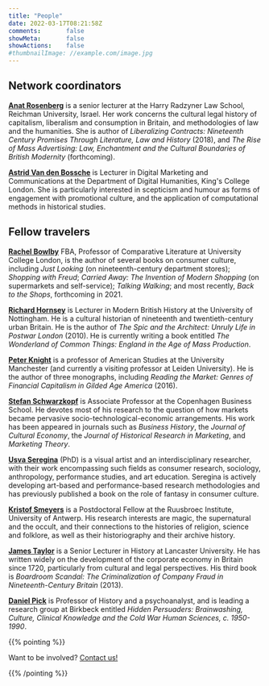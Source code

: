 ```yaml
---
title: "People"
date: 2022-03-17T08:21:58Z
comments:       false
showMeta:       false
showActions:    false
#thumbnailImage: //example.com/image.jpg
---
```




## Network coordinators
**[Anat Rosenberg](https://www.runi.ac.il/en/faculty/arosenberg/)** is a senior lecturer at the Harry Radzyner Law School, Reichman University, Israel. Her work concerns the cultural legal history of capitalism, liberalism and consumption in Britain, and methodologies of law and the humanities. She is author of *Liberalizing Contracts: Nineteenth Century Promises Through Literature, Law and History* (2018), and *The Rise of Mass Advertising: Law, Enchantment and the Cultural Boundaries of British Modernity* (forthcoming).

**[Astrid Van den Bossche](https://kclpure.kcl.ac.uk/portal/astrid.vandenbossche.html)** is Lecturer in Digital Marketing and Communications at the Department of Digital Humanities, King's College London. She is particularly interested in scepticism and humour as forms of engagement with promotional culture, and the application of computational methods in historical studies.

## Fellow travelers
**[Rachel Bowlby](https://www.ucl.ac.uk/european-languages-culture/people/rachel-bowlby)** FBA, Professor of Comparative Literature at University College London, is the author of several books on consumer culture, including *Just Looking* (on nineteenth-century department stores); *Shopping with Freud*; *Carried Away: The Invention of Modern Shopping* (on supermarkets and self-service); *Talking Walking*; and most recently, *Back to the Shops*, forthcoming in 2021.

**[Richard Hornsey](https://www.nottingham.ac.uk/humanities/departments/history/people/richard.hornsey)** is Lecturer in Modern British History at the University of Nottingham. He is a cultural historian of nineteenth and twentieth-century urban Britain. He is the author of *The Spic and the Architect: Unruly Life in Postwar London* (2010). He is currently writing a book entitled *The Wonderland of Common Things: England in the Age of Mass Production*.

**[Peter Knight](https://www.research.manchester.ac.uk/portal/peter.knight.html)** is a professor of American Studies at the University Manchester (and currently a visiting professor at Leiden University). He is the author of three monographs, including *Reading the Market: Genres of Financial Capitalism in Gilded Age America* (2016).

**[Stefan Schwarzkopf](https://www.cbs.dk/en/research/departments-and-centres/department-of-management-politics-and-philosophy/staff/sscmpp)** is Associate Professor at the Copenhagen Business School. He devotes most of his research to the question of how markets became pervasive socio-technological-economic arrangements. His work has been appeared in journals such as *Business History*, the *Journal of Cultural Economy*, the *Journal of Historical Research in Marketing*, and *Marketing Theory*.

**[Usva Seregina](https://usvaseregina.com/)** (PhD) is a visual artist and an interdisciplinary researcher, with their work encompassing such fields as consumer research, sociology, anthropology, performance studies, and art education. Seregina is actively developing art-based and performance-based research methodologies and has previously published a book on the role of fantasy in consumer culture.

**[Kristof Smeyers](https://www.uantwerpen.be/en/staff/kristof-smeyers_16210/)** is a Postdoctoral Fellow at the Ruusbroec Institute, University of Antwerp. His research interests are magic, the supernatural and the occult, and their connections to the histories of religion, science and folklore, as well as their historiography and their archive history.

**[James Taylor](https://www.lancaster.ac.uk/history/about/people/james-c-taylor)** is a Senior Lecturer in History at Lancaster University. He has written widely on the development of the corporate economy in Britain since 1720, particularly from cultural and legal perspectives. His third book is *Boardroom Scandal: The Criminalization of Company Fraud in Nineteenth-Century Britain* (2013).

**[Daniel Pick](https://www.bbk.ac.uk/our-staff/profile/8005508/daniel-pick)**  is Professor of History and a psychoanalyst, and is leading a research group at Birkbeck entitled *Hidden Persuaders: Brainwashing, Culture, Clinical Knowledge and the Cold War Human Sciences, c. 1950-1990*.

{{% pointing %}}

Want to be involved? [Contact us!](/contact)

{{% /pointing %}}
